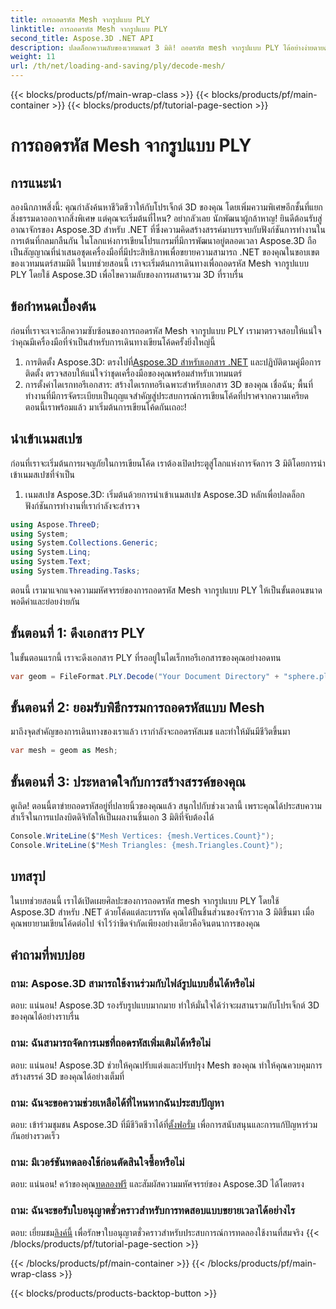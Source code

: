 ```yaml
---
title: การถอดรหัส Mesh จากรูปแบบ PLY
linktitle: การถอดรหัส Mesh จากรูปแบบ PLY
second_title: Aspose.3D .NET API
description: ปลดล็อกความลับของเวทมนตร์ 3 มิติ! ถอดรหัส mesh จากรูปแบบ PLY ได้อย่างง่ายดายด้วย Aspose.3D สำหรับ .NET ยกระดับโครงการของคุณสู่มิติใหม่
weight: 11
url: /th/net/loading-and-saving/ply/decode-mesh/
---
```


{{< blocks/products/pf/main-wrap-class >}}
{{< blocks/products/pf/main-container >}}
{{< blocks/products/pf/tutorial-page-section >}}

# การถอดรหัส Mesh จากรูปแบบ PLY

## การแนะนำ
ลองนึกภาพสิ่งนี้: คุณกำลังค้นหาชีวิตชีวาให้กับโปรเจ็กต์ 3D ของคุณ โดยเพิ่มความพิเศษอีกชั้นที่แยกสิ่งธรรมดาออกจากสิ่งพิเศษ แต่คุณจะเริ่มต้นที่ไหน? อย่ากลัวเลย นักพัฒนาผู้กล้าหาญ! ยินดีต้อนรับสู่อาณาจักรของ Aspose.3D สำหรับ .NET ที่ซึ่งความคิดสร้างสรรค์มาบรรจบกับฟังก์ชันการทำงานในการเต้นที่กลมกลืนกัน
ในโลกแห่งการเขียนโปรแกรมที่มีการพัฒนาอยู่ตลอดเวลา Aspose.3D ถือเป็นสัญญาณที่นำเสนอชุดเครื่องมือที่มีประสิทธิภาพเพื่อขยายความสามารถ .NET ของคุณในขอบเขตของเวทมนตร์สามมิติ ในบทช่วยสอนนี้ เราจะเริ่มต้นการเดินทางเพื่อถอดรหัส Mesh จากรูปแบบ PLY โดยใช้ Aspose.3D เพื่อไขความลับของการผสานรวม 3D ที่ราบรื่น
## ข้อกำหนดเบื้องต้น
ก่อนที่เราจะเจาะลึกความซับซ้อนของการถอดรหัส Mesh จากรูปแบบ PLY เรามาตรวจสอบให้แน่ใจว่าคุณมีเครื่องมือที่จำเป็นสำหรับการเดินทางเขียนโค้ดครั้งยิ่งใหญ่นี้
1.  การติดตั้ง Aspose.3D: ตรงไปที่[Aspose.3D สำหรับเอกสาร .NET](https://reference.aspose.com/3d/net/) และปฏิบัติตามคู่มือการติดตั้ง ตรวจสอบให้แน่ใจว่าชุดเครื่องมือของคุณพร้อมสำหรับเวทมนตร์
2. การตั้งค่าไดเรกทอรีเอกสาร: สร้างไดเรกทอรีเฉพาะสำหรับเอกสาร 3D ของคุณ เชื่อฉัน; พื้นที่ทำงานที่มีการจัดระเบียบเป็นกุญแจสำคัญสู่ประสบการณ์การเขียนโค้ดที่ปราศจากความเครียด
ตอนนี้เราพร้อมแล้ว มาเริ่มต้นการเขียนโค้ดกันเถอะ!
## นำเข้าเนมสเปซ
ก่อนที่เราจะเริ่มต้นการผจญภัยในการเขียนโค้ด เราต้องเปิดประตูสู่โลกแห่งการจัดการ 3 มิติโดยการนำเข้าเนมสเปซที่จำเป็น
1. เนมสเปซ Aspose.3D: เริ่มต้นด้วยการนำเข้าเนมสเปซ Aspose.3D หลักเพื่อปลดล็อกฟังก์ชันการทำงานที่เรากำลังจะสำรวจ
```csharp
using Aspose.ThreeD;
using System;
using System.Collections.Generic;
using System.Linq;
using System.Text;
using System.Threading.Tasks;
```
ตอนนี้ เรามาแจกแจงความมหัศจรรย์ของการถอดรหัส Mesh จากรูปแบบ PLY ให้เป็นขั้นตอนขนาดพอดีคำและย่อยง่ายกัน
## ขั้นตอนที่ 1: ดึงเอกสาร PLY
ในขั้นตอนแรกนี้ เราจะดึงเอกสาร PLY ที่รออยู่ในไดเร็กทอรีเอกสารของคุณอย่างอดทน
```csharp
var geom = FileFormat.PLY.Decode("Your Document Directory" + "sphere.ply");
```
## ขั้นตอนที่ 2: ยอมรับพิธีกรรมการถอดรหัสแบบ Mesh
มาถึงจุดสำคัญของการเดินทางของเราแล้ว เรากำลังจะถอดรหัสเมช และทำให้มันมีชีวิตขึ้นมา
```csharp
var mesh = geom as Mesh;
```
## ขั้นตอนที่ 3: ประหลาดใจกับการสร้างสรรค์ของคุณ
ดูเถิด! ตอนนี้ตาข่ายถอดรหัสอยู่ที่ปลายนิ้วของคุณแล้ว สนุกไปกับช่วงเวลานี้ เพราะคุณได้ประสบความสำเร็จในการแปลงบิตดิจิทัลให้เป็นผลงานชิ้นเอก 3 มิติที่จับต้องได้
```csharp
Console.WriteLine($"Mesh Vertices: {mesh.Vertices.Count}");
Console.WriteLine($"Mesh Triangles: {mesh.Triangles.Count}");
```
## บทสรุป
ในบทช่วยสอนนี้ เราได้เปิดเผยศิลปะของการถอดรหัส mesh จากรูปแบบ PLY โดยใช้ Aspose.3D สำหรับ .NET ด้วยโค้ดแต่ละบรรทัด คุณได้ปั้นชิ้นส่วนของจักรวาล 3 มิติขึ้นมา เมื่อคุณพยายามเขียนโค้ดต่อไป จำไว้ว่าขีดจำกัดเพียงอย่างเดียวคือจินตนาการของคุณ

## คำถามที่พบบ่อย
### ถาม: Aspose.3D สามารถใช้งานร่วมกับไฟล์รูปแบบอื่นได้หรือไม่
ตอบ: แน่นอน! Aspose.3D รองรับรูปแบบมากมาย ทำให้มั่นใจได้ว่าจะผสานรวมกับโปรเจ็กต์ 3D ของคุณได้อย่างราบรื่น
### ถาม: ฉันสามารถจัดการเมชที่ถอดรหัสเพิ่มเติมได้หรือไม่
ตอบ: แน่นอน! Aspose.3D ช่วยให้คุณปรับแต่งและปรับปรุง Mesh ของคุณ ทำให้คุณควบคุมการสร้างสรรค์ 3D ของคุณได้อย่างเต็มที่
### ถาม: ฉันจะขอความช่วยเหลือได้ที่ไหนหากฉันประสบปัญหา
 ตอบ: เข้าร่วมชุมชน Aspose.3D ที่มีชีวิตชีวาได้ที่[ตั้งฟอรั่ม](https://forum.aspose.com/c/3d/18) เพื่อการสนับสนุนและการแก้ปัญหาร่วมกันอย่างรวดเร็ว
### ถาม: มีเวอร์ชันทดลองใช้ก่อนตัดสินใจซื้อหรือไม่
ตอบ: แน่นอน! คว้าของคุณ[ทดลองฟรี](https://releases.aspose.com/) และสัมผัสความมหัศจรรย์ของ Aspose.3D ได้โดยตรง
### ถาม: ฉันจะขอรับใบอนุญาตชั่วคราวสำหรับการทดสอบแบบขยายเวลาได้อย่างไร
 ตอบ: เยี่ยมชม[ลิงค์นี้](https://purchase.aspose.com/temporary-license/) เพื่อรักษาใบอนุญาตชั่วคราวสำหรับประสบการณ์การทดลองใช้งานที่สมจริง
{{< /blocks/products/pf/tutorial-page-section >}}

{{< /blocks/products/pf/main-container >}}
{{< /blocks/products/pf/main-wrap-class >}}

{{< blocks/products/products-backtop-button >}}
